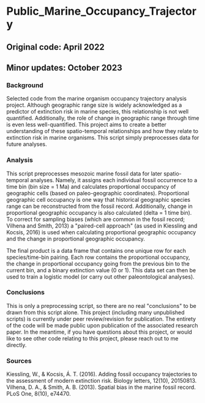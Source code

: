 # Public_Marine_Occupancy_Trajectory

## Original code: April 2022
## Minor updates: October 2023

### Background
Selected code from the marine organism occupancy trajectory analysis project. Although geographic range size is widely acknowledged as a predictor of extinction risk in marine species, this relationship is not well quantified. Additionally, the role of change in geographic range through time is even less well-quantified. This project aims to create a better understanding of these spatio-temporal relationships and how they relate to extinction risk in marine organisms. This script simply preprocesses data for future analyses.

### Analysis
This script preprocesses mesozoic marine fossil data for later spatio-temporal analyses. Namely, it assigns each individual fossil occurrence to a time bin (bin size = 1 Ma) and calculates proportional occupancy of geographic cells (based on paleo-geographic coordinates). Proportional geographic cell occupancy is one way that historical geographic species range can be reconstructed from the fossil record. Additionally, change in proportional geographic occupancy is also calculated (delta = 1 time bin). To correct for sampling biases (which are common in the fossil record; Vilhena and Smith, 2013) a "paired-cell approach" (as used in Kiessling and Kocsis, 2016) is used when calculating proportional geographic occupancy and the change in proportional geographic occupancy. 

The final product is a data frame that contains one unique row for each species/time-bin pairing. Each row contains the proportional occupancy, the change in proportional occupancy going from the previous bin to the current bin, and a binary extinction value (0 or 1). This data set can then be used to train a logistic model (or carry out other paleontological analyses). 

### Conclusions
This is only a preprocessing script, so there are no real "conclusions" to be drawn from this script alone. This project (including many unpublished scripts) is currently under peer review/revision for publication. The entirety of the code will be made public upon publication of the associated research paper. In the meantime, if you have questions about this project, or would like to see other code relating to this project, please reach out to me directly.

### Sources
Kiessling, W., & Kocsis, Á. T. (2016). Adding fossil occupancy trajectories to the assessment of modern extinction risk. Biology letters, 12(10), 20150813.
Vilhena, D. A., & Smith, A. B. (2013). Spatial bias in the marine fossil record. PLoS One, 8(10), e74470.

